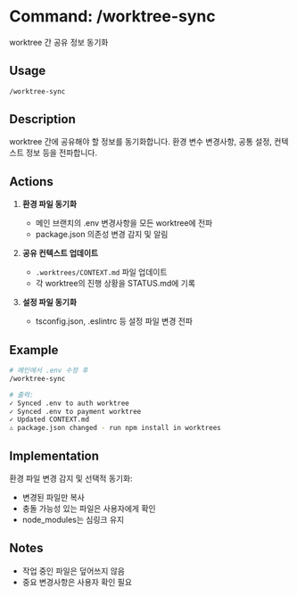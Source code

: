 # Command: /worktree-sync

worktree 간 공유 정보 동기화

## Usage

```bash
/worktree-sync
```

## Description

worktree 간에 공유해야 할 정보를 동기화합니다.
환경 변수 변경사항, 공통 설정, 컨텍스트 정보 등을 전파합니다.

## Actions

1. **환경 파일 동기화**
   - 메인 브랜치의 .env 변경사항을 모든 worktree에 전파
   - package.json 의존성 변경 감지 및 알림

2. **공유 컨텍스트 업데이트**
   - `.worktrees/CONTEXT.md` 파일 업데이트
   - 각 worktree의 진행 상황을 STATUS.md에 기록

3. **설정 파일 동기화**
   - tsconfig.json, .eslintrc 등 설정 파일 변경 전파

## Example

```bash
# 메인에서 .env 수정 후
/worktree-sync

# 출력:
✓ Synced .env to auth worktree
✓ Synced .env to payment worktree
✓ Updated CONTEXT.md
⚠ package.json changed - run npm install in worktrees
```

## Implementation

환경 파일 변경 감지 및 선택적 동기화:
- 변경된 파일만 복사
- 충돌 가능성 있는 파일은 사용자에게 확인
- node_modules는 심링크 유지

## Notes

- 작업 중인 파일은 덮어쓰지 않음
- 중요 변경사항은 사용자 확인 필요